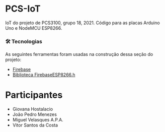 # PCS-IoT

IoT do projeto de PCS3100, grupo 18, 2021. Código para as placas Arduino Uno e NodeMCU ESP8266.

### 🛠 Tecnologias

As seguintes ferramentas foram usadas na construção dessa seção do projeto:

-   [Firebase](https://firebase.google.com/?hl=pt)
-   [Biblioteca FirebaseESP8266.h](https://www.arduino.cc/reference/en/libraries/firebase-esp8266-client/)

# Participantes

-   Giovana Hostalacio
-   João Pedro Menezes
-   Miguel Velasques A.P.A.
-   Vitor Santos da Costa
